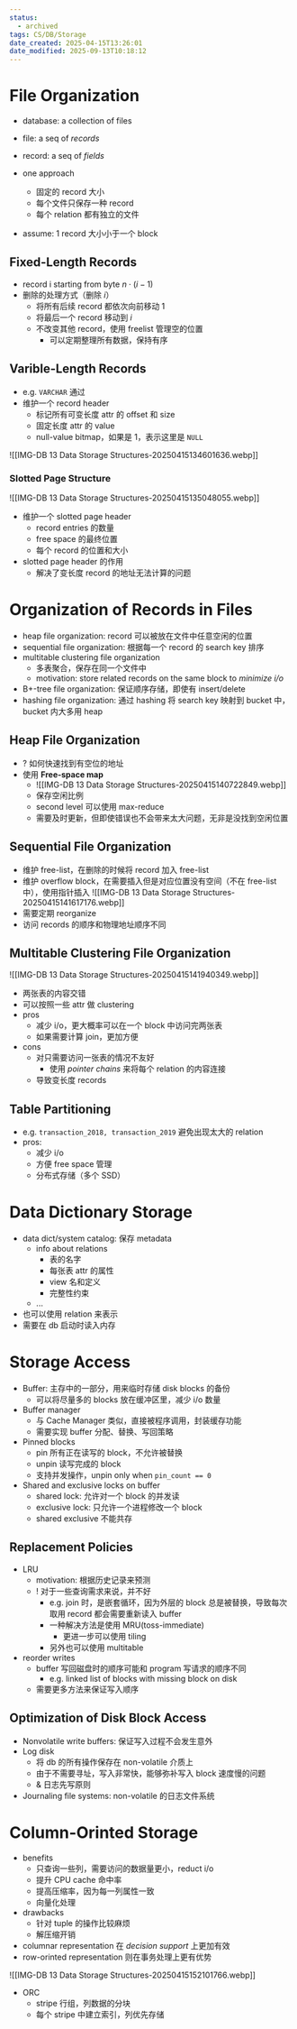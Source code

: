 ```yaml
---
status:
  - archived
tags: CS/DB/Storage
date_created: 2025-04-15T13:26:01
date_modified: 2025-09-13T10:18:12
---
```


# File Organization

- database: a collection of files
- file: a seq of *records*
- record: a seq of *fields*

- one approach
	- 固定的 record 大小
	- 每个文件只保存一种 record
	- 每个 relation 都有独立的文件
- assume: 1 record 大小小于一个 block

## Fixed-Length Records

- record i starting from byte $n\cdot (i-1)$
- 删除的处理方式（删除 $i$）
	- 将所有后续 record 都依次向前移动 1
	- 将最后一个 record 移动到 $i$
	- 不改变其他 record，使用 freelist 管理空的位置
		- 可以定期整理所有数据，保持有序

## Varible-Length Records

- e.g. `VARCHAR` 通过
- 维护一个 record header
	- 标记所有可变长度 attr 的 offset 和 size
	- 固定长度 attr 的 value
	- null-value bitmap，如果是 1，表示这里是 `NULL`

![[IMG-DB 13 Data Storage Structures-20250415134601636.webp]]

### Slotted Page Structure

![[IMG-DB 13 Data Storage Structures-20250415135048055.webp]]

- 维护一个 slotted page header
	- record entries 的数量
	- free space 的最终位置
	- 每个 record 的位置和大小
- slotted page header 的作用
	- 解决了变长度 record 的地址无法计算的问题

# Organization of Records in Files

- heap file organization: record 可以被放在文件中任意空闲的位置
- sequential file organization: 根据每一个 record 的 search key 排序
- multitable clustering file organization
	- 多表聚合，保存在同一个文件中
	- motivation: store related records on the same block to *minimize i/o*
- B+-tree file organization: 保证顺序存储，即使有 insert/delete
- hashing file organization: 通过 hashing 将 search key 映射到 bucket 中，bucket 内大多用 heap

## Heap File Organization

- ? 如何快速找到有空位的地址
- 使用 **Free-space map**
	- ![[IMG-DB 13 Data Storage Structures-20250415140722849.webp]]
	- 保存空闲比例
	- second level 可以使用 max-reduce
	- 需要及时更新，但即使错误也不会带来太大问题，无非是没找到空闲位置

## Sequential File Organization

- 维护 free-list，在删除的时候将 record 加入 free-list
- 维护 overflow block，在需要插入但是对应位置没有空间（不在 free-list 中），使用指针插入 ![[IMG-DB 13 Data Storage Structures-20250415141617176.webp]]
- 需要定期 reorganize
- 访问 records 的顺序和物理地址顺序不同

## Multitable Clustering File Organization

![[IMG-DB 13 Data Storage Structures-20250415141940349.webp]]

- 两张表的内容交错
- 可以按照一些 attr 做 clustering
- pros
	- 减少 i/o，更大概率可以在一个 block 中访问完两张表
	- 如果需要计算 join，更加方便
- cons
	- 对只需要访问一张表的情况不友好
		- 使用 *pointer chains* 来将每个 relation 的内容连接
	- 导致变长度 records

## Table Partitioning

- e.g. `transaction_2018, transaction_2019` 避免出现太大的 relation
- pros:
	- 减少 i/o
	- 方便 free space 管理
	- 分布式存储（多个 SSD）

# Data Dictionary Storage

- data dict/system catalog: 保存 metadata
	- info about relations
		- 表的名字
		- 每张表 attr 的属性
		- view 名和定义
		- 完整性约束
	- ...
- 也可以使用 relation 来表示
- 需要在 db 启动时读入内存

# Storage Access

- Buffer: 主存中的一部分，用来临时存储 disk blocks 的备份
	- 可以将尽量多的 blocks 放在缓冲区里，减少 i/o 数量
- Buffer manager
	- 与 Cache Manager 类似，直接被程序调用，封装缓存功能
	- 需要实现 buffer 分配、替换、写回策略
- Pinned blocks
	- pin 所有正在读写的 block，不允许被替换
	- unpin 读写完成的 block
	- 支持并发操作，unpin only when `pin_count == 0`
- Shared and exclusive locks on buffer
	- shared lock: 允许对一个 block 的并发读
	- exclusive lock: 只允许一个进程修改一个 block
	- shared exclusive 不能共存

## Replacement Policies

- LRU
	- motivation: 根据历史记录来预测
	- ! 对于一些查询需求来说，并不好
		- e.g. join 时，是嵌套循环，因为外层的 block 总是被替换，导致每次取用 record 都会需要重新读入 buffer
		- 一种解决方法是使用 MRU(toss-immediate)
			- 更进一步可以使用 tiling
		- 另外也可以使用 multitable
- reorder writes
	- buffer 写回磁盘时的顺序可能和 program 写请求的顺序不同
		- e.g. linked list of blocks with missing block on disk
	- 需要更多方法来保证写入顺序

## Optimization of Disk Block Access

- Nonvolatile write buffers: 保证写入过程不会发生意外
- Log disk
	- 将 db 的所有操作保存在 non-volatile 介质上
	- 由于不需要寻址，写入非常快，能够弥补写入 block 速度慢的问题
	- & 日志先写原则
- Journaling file systems: non-volatile 的日志文件系统

# Column-Orinted Storage

- benefits
	- 只查询一些列，需要访问的数据量更小，reduct i/o
	- 提升 CPU cache 命中率
	- 提高压缩率，因为每一列属性一致
	- 向量化处理
- drawbacks
	- 针对 tuple 的操作比较麻烦
	- 解压缩开销
- columnar representation 在 *decision support* 上更加有效
- row-orinted representation 则在事务处理上更有优势

![[IMG-DB 13 Data Storage Structures-20250415152101766.webp]]

- ORC
	- stripe 行组，列数据的分块
	- 每个 stripe 中建立索引，列优先存储
